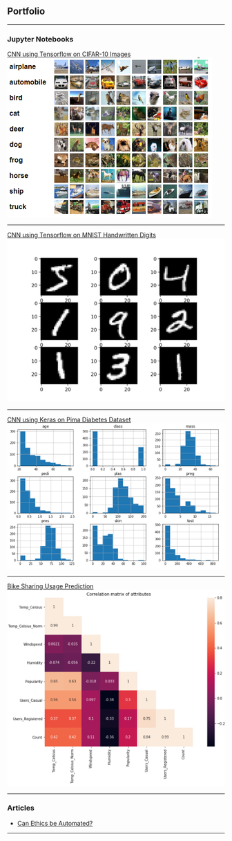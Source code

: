 ## Portfolio

---

### Jupyter Notebooks 

[CNN using Tensorflow on CIFAR-10 Images](/pdf/CIFAR-10_CNN_Classifier.ipynb)
<img src="images/CIFAR-10.png?raw=true"/>

---
[CNN using Tensorflow on MNIST Handwritten Digits](/pdf/MNIST_CNN_Classifier.ipynb)
<img src="images/MNIST.png?raw=true"/>

---
[CNN using Keras on Pima Diabetes Dataset](/pdf/Pima_Diabetes_CNN_Classifier.ipynb)
<img src="images/Pima_Diabetes.png?raw=true"/>

---
[Bike Sharing Usage Prediction](/pdf/Bike_Rental_Predictions.ipynb)
<img src="images/Bike_Sharing.png?raw=true"/>

---

### Articles

- [Can Ethics be Automated?](/Automate_Ethics.md/)

---

